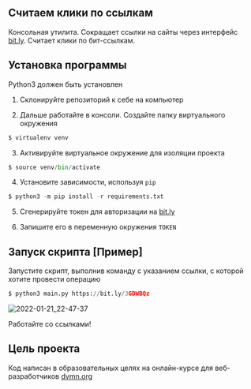 ## Считаем клики по ссылкам

Консольная утилита. Сокращает ссылки на сайты через интерфейс [bit.ly](https://bitly.com/). Cчитает клики по бит-ссылкам.

## Установка программы
Python3 должен быть установлен
1. Склонируйте репозиторий к себе на компьютер

2. Дальше работайте в консоли. Cоздайте папку виртуального окружения
```python
$ virtualenv venv
```
3. Активируйте виртуальное окружение для изоляции проекта
```python
$ source venv/bin/activate
```
4. Установите зависимости, используя `pip`
```python
$ python3 -m pip install -r requirements.txt
```
5. Сгенерируйте токен для авторизации на [bit.ly](https://bitly.com/)

6. Запишите его в переменную окружения `TOKEN`

## Запуск скрипта [Пример]
Запустите скрипт, выполнив команду с указанием ссылки, с которой хотите провести операцию
```python
$ python3 main.py https://bit.ly/3GDWBQz
```
![2022-01-21_22-47-37](https://user-images.githubusercontent.com/77130336/150592039-7c79c51d-0682-4ec9-895d-df2f443e315b.png)

Работайте со ссылками!

## Цель проекта
Код написан в образовательных целях на онлайн-курсе для веб-разработчиков [dvmn.org](http://dvmn.org/)
